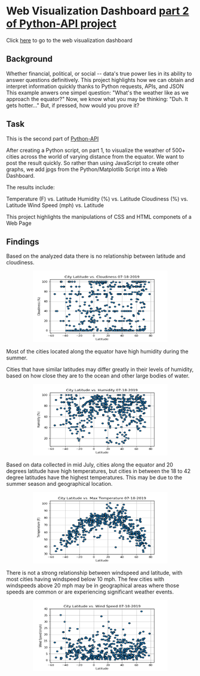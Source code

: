 # Web Visualization Dashboard [part 2 of Python-API project](https://github.com/ovinueza/Python_APIs)

Click [here](https://ovinueza.github.io/Web_Visualization_Dashboard/) to go to the web visualization dashboard


## Background
Whether financial, political, or social -- data's true power lies in its ability to answer questions definitively. 
This project highlights how we can obtain and interpret information quickly thanks to Python requests, APIs, and JSON 
This example anwers one simpel question: "What's the weather like as we approach the equator?"
Now, we know what you may be thinking: "Duh. It gets hotter..."
But, if pressed, how would you prove it?



## Task
This is the second part of [Python-API](https://github.com/ovinueza/Python_APIs)

After creating a Python script, on part 1, to visualize the weather of 500+ cities across the world of varying distance from the equator. We want to post the result quickly. So rather than using JavaScript to create other graphs, we add jpgs from the Python/Matplotlib Script into a Web Dashboard.

The results include:

Temperature (F) vs. Latitude
Humidity (%) vs. Latitude
Cloudiness (%) vs. Latitude
Wind Speed (mph) vs. Latitude

This project highlights the manipulations of CSS and HTML componets of a Web Page

## Findings
Based on the analyzed data there is no relationship between latitude and cloudiness.
<p align="center">
  <img width="360" height="190" src="https://github.com/ovinueza/Web_Visualization_Dashboard/blob/master/WebImages/CityLatitude_vs_Cloudiness.png">
</p>

Most of the cities located along the equator have high humidity during the summer.

Cities that have similar latitudes may differ greatly in their levels of humidity, based on how close they are to the ocean and other large bodies of water.

<p align="center">
  <img width="360" height="190" src="https://github.com/ovinueza/Web_Visualization_Dashboard/blob/master/WebImages/CityLatitude_vs_Humidity.png">
</p>

Based on data collected in mid July, cities along the equator and 20 degrees latitude have high temperatures, but cities in between the 18 to 42 degree latitudes have the highest temperatures. This may be due to the summer season and geographical location.

<p align="center">
  <img width="360" height="190" src="https://github.com/ovinueza/Web_Visualization_Dashboard/blob/master/WebImages/CityLatitude_vs_MaxTemp.png">
</p>

There is not a strong relationship between windspeed and latitude, with most cities having windspeed below 10 mph. The few cities with windspeeds above 20 mph may be in geographical areas where those speeds are common or are experiencing significant weather events. 

<p align="center">
  <img width="360" height="190" src="https://github.com/ovinueza/Web_Visualization_Dashboard/blob/master/WebImages/CityLatitude_vs_WindSpeed.png">
</p>





